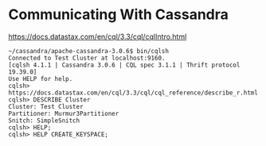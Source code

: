 # Communicating With Cassandra

https://docs.datastax.com/en/cql/3.3/cql/cqlIntro.html

```
~/cassandra/apache-cassandra-3.0.6$ bin/cqlsh
Connected to Test Cluster at localhost:9160.
[cqlsh 4.1.1 | Cassandra 3.0.6 | CQL spec 3.1.1 | Thrift protocol 19.39.0]
Use HELP for help.
cqlsh>
https://docs.datastax.com/en/cql/3.3/cql/cql_reference/describe_r.html
cqlsh> DESCRIBE Cluster
Cluster: Test Cluster
Partitioner: Murmur3Partitioner
Snitch: SimpleSnitch
cqlsh> HELP;
cqlsh> HELP CREATE_KEYSPACE;
```

